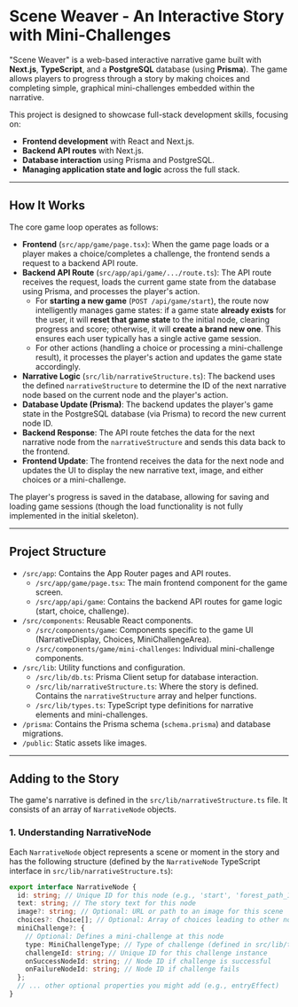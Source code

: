 # Scene Weaver - An Interactive Story with Mini-Challenges

"Scene Weaver" is a web-based interactive narrative game built with **Next.js**, **TypeScript**, and a **PostgreSQL** database (using **Prisma**). The game allows players to progress through a story by making choices and completing simple, graphical mini-challenges embedded within the narrative.

This project is designed to showcase full-stack development skills, focusing on:

- **Frontend development** with React and Next.js.
- **Backend API routes** with Next.js.
- **Database interaction** using Prisma and PostgreSQL.
- **Managing application state and logic** across the full stack.

---

## How It Works

The core game loop operates as follows:

- **Frontend** (`src/app/game/page.tsx`): When the game page loads or a player makes a choice/completes a challenge, the frontend sends a request to a backend API route.
- **Backend API Route** (`src/app/api/game/.../route.ts`): The API route receives the request, loads the current game state from the database using Prisma, and processes the player's action.
  - For **starting a new game** (`POST /api/game/start`), the route now intelligently manages game states: if a game state **already exists** for the user, it will **reset that game state** to the initial node, clearing progress and score; otherwise, it will **create a brand new one**. This ensures each user typically has a single active game session.
  - For other actions (handling a choice or processing a mini-challenge result), it processes the player's action and updates the game state accordingly.
- **Narrative Logic** (`src/lib/narrativeStructure.ts`): The backend uses the defined `narrativeStructure` to determine the ID of the next narrative node based on the current node and the player's action.
- **Database Update (Prisma)**: The backend updates the player's game state in the PostgreSQL database (via Prisma) to record the new current node ID.
- **Backend Response**: The API route fetches the data for the next narrative node from the `narrativeStructure` and sends this data back to the frontend.
- **Frontend Update**: The frontend receives the data for the next node and updates the UI to display the new narrative text, image, and either choices or a mini-challenge.

The player's progress is saved in the database, allowing for saving and loading game sessions (though the load functionality is not fully implemented in the initial skeleton).

---

## Project Structure

- `/src/app`: Contains the App Router pages and API routes.
  - `/src/app/game/page.tsx`: The main frontend component for the game screen.
  - `/src/app/api/game`: Contains the backend API routes for game logic (start, choice, challenge).
- `/src/components`: Reusable React components.
  - `/src/components/game`: Components specific to the game UI (NarrativeDisplay, Choices, MiniChallengeArea).
  - `/src/components/game/mini-challenges`: Individual mini-challenge components.
- `/src/lib`: Utility functions and configuration.
  - `/src/lib/db.ts`: Prisma Client setup for database interaction.
  - `/src/lib/narrativeStructure.ts`: Where the story is defined. Contains the `narrativeStructure` array and helper functions.
  - `/src/lib/types.ts`: TypeScript type definitions for narrative elements and mini-challenges.
- `/prisma`: Contains the Prisma schema (`schema.prisma`) and database migrations.
- `/public`: Static assets like images.

---

## Adding to the Story

The game's narrative is defined in the `src/lib/narrativeStructure.ts` file. It consists of an array of `NarrativeNode` objects.

### 1. Understanding NarrativeNode

Each `NarrativeNode` object represents a scene or moment in the story and has the following structure (defined by the `NarrativeNode` TypeScript interface in `src/lib/narrativeStructure.ts`):

```typescript
export interface NarrativeNode {
  id: string; // Unique ID for this node (e.g., 'start', 'forest_path_1', 'clearing')
  text: string; // The story text for this node
  image?: string; // Optional: URL or path to an image for this scene
  choices?: Choice[]; // Optional: Array of choices leading to other nodes
  miniChallenge?: {
    // Optional: Defines a mini-challenge at this node
    type: MiniChallengeType; // Type of challenge (defined in src/lib/types.ts)
    challengeId: string; // Unique ID for this challenge instance
    onSuccessNodeId: string; // Node ID if challenge is successful
    onFailureNodeId: string; // Node ID if challenge fails
  };
  // ... other optional properties you might add (e.g., entryEffect)
}
```

